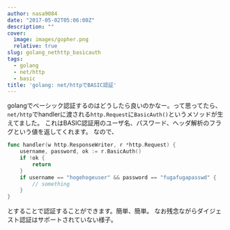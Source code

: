 ```yaml
---
author: nasa9084
date: "2017-05-02T05:06:00Z"
description: ""
cover:
  image: images/gopher.png
  relative: true
slug: golang_nethttp_basicauth
tags:
  - golang
  - net/http
  - basic
title: 'golang: net/httpでBASIC認証'
---
```



golangでベーシック認証するのはどうしたら良いのかなー。って思ってたら、`net/http`でhandlerに渡される`http.Request`に`BasicAuth()`というメソッドが生えてました。
これはBASIC認証用のユーザ名、パスワード、ヘッダ解析のフラグという値を返してくれます。
なので、

``` go
func handler(w http.ResponseWriter, r *http.Request) {
    username, password, ok := r.BasicAuth()
    if !ok {
        return
    }
    if username == "hogehogeuser" && password == "fugafugapasswd" {
        // something
    }
}
```

とすることで認証することができます。簡単、簡単。
なお残念ながらダイジェスト認証はサポートされていない様子。

